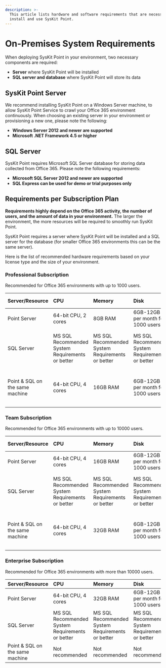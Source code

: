 ```yaml
---
description: >-
  This article lists hardware and software requirements that are necessary to
  install and use SysKit Point.
---
```


# On-Premises System Requirements

When deploying SysKit Point in your environment, two necessary components are required:
* **Server** where SysKit Point will be installed
* **SQL server and database** where SysKit Point will store its data 

## SysKit Point Server

We recommend installing SysKit Point on a Windows Server machine, to allow SysKit Point Service to crawl your Office 365 environment continuously. When choosing an existing server in your environment or provisioning a new one, please note the following:

* **Windows Server 2012 and newer are supported** 
* **Microsoft .NET Framework 4.5 or higher**

## SQL Server

SysKit Point requires Microsoft SQL Server database for storing data collected from Office 365. Please note the following requirements:

* **Microsoft SQL Server 2012 and newer are supported**
* **SQL Express can be used for demo or trial purposes only**

## Requirements per Subscription Plan

**Requirements highly depend on the Office 365 activity, the number of users, and the amount of data in your environment.** The larger the environment, the more resources will be required to smoothly run SysKit Point.

SysKit Point requires a server where SysKit Point will be installed and a SQL server for the database \(for smaller Office 365 environments this can be the same server\).

Here is the list of recommended hardware requirements based on your license type and the size of your environment.

### Professional Subscription

Recommended for Office 365 environments with up to 1000 users.

| Server/Resource | CPU | Memory | Disk | SQL Edition | SQL Version |
| :--- | :--- | :--- | :--- | :--- | :--- |
| Point Server | 64-bit CPU, 2 cores | 8GB RAM | 6GB-12GB per month for 1000 users | - | - |
| SQL Server | MS SQL Recommended System Requirements or better | MS SQL Recommended System Requirements or better | MS SQL Recommended System Requirements or better | MS SQL Server Express and better | MS SQL Server 2012 and newer |
| Point & SQL on the same machine | 64-bit CPU, 4 cores | 16GB RAM | 6GB-12GB per month for 1000 users | MS SQL Server Express and better | MS SQL Server 2012 and newer |

### Team Subscription

Recommended for Office 365 environments with up to 10000 users.

| Server/Resource | CPU | Memory | Disk | SQL Edition | SQL Version |
| :--- | :--- | :--- | :--- | :--- | :--- |
| Point Server | 64-bit CPU, 4 cores | 16GB RAM | 6GB-12GB per month for 1000 users | - | - |
| SQL Server | MS SQL Recommended System Requirements or better | MS SQL Recommended System Requirements or better | MS SQL Recommended System Requirements or better | MS SQL Server Web and better | MS SQL Server 2012 and newer |
| Point & SQL on the same machine | 64-bit CPU, 4 cores | 32GB RAM | 6GB-12GB per month for 1000 users | MS SQL Server Web and better | MS SQL Server 2012 and newer |

### Enterprise Subscription

Recommended for Office 365 environments with more than 10000 users.

| Server/Resource | CPU | Memory | Disk | SQL Edition | SQL Version |
| :--- | :--- | :--- | :--- | :--- | :--- |
| Point Server | 64-bit CPU, 4 cores | 32GB RAM | 6GB-12GB per month for 1000 users | - | - |
| SQL Server | MS SQL Recommended System Requirements or better | MS SQL Recommended System Requirements or better | MS SQL Recommended System Requirements or better | MS SQL Server Enterprise | MS SQL Server 2012 and newer |
| Point & SQL on the same machine | Not recommended | Not recommended | Not recommended | Not recommended | Not recommended |